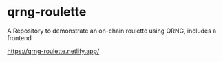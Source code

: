 # qrng-roulette



A Repository to demonstrate an on-chain roulette using QRNG, includes a frontend



https://qrng-roulette.netlify.app/
